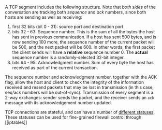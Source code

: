 A TCP segment includes the following structure.  Note that *both sides* of the conversation are tracking both *sequence* and *ack* numbers, since both hosts are sending as well as receiving:
1. first 32 bits (bit 0 - 31): source port and destination port
2. bits 32 - 63: Sequence number.  This is the sum of all the bytes the host has sent in previous communication.  If a host has sent 500 bytes, and is now sending 100 more, the sequence number of the current packet will be 500, and the next packet will be 600.  In other words, the first packet the client sends will have a **relative** sequence number 0.  The **actual** sequence number is a randomly-selected 32-bit integer.
3. bits 64 - 95: Acknowledgment number.  Sum of every byte the host has received as part of the current transaction.

The sequence number and acknowledgment number, together with the ACK flag, allow the host and client to check the integrity of the information received and resend packets that may be lost in transmission (in this case, seq/ack numbers will be out-of-sync).  Transmission of every segment is a 2-way exchanges: sender sends the packet, and the receiver sends an `ack` message with its acknowledgement number updated.

TCP connections are stateful, and can have a number of [different statuses](https://www.ibm.com/docs/en/zos-basic-skills?topic=layer-transmission-control-protocol-tcp).  These statuses can be used for fine-grained firewall control through [[iptables]]
